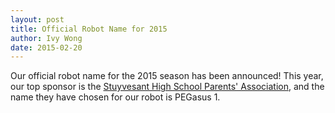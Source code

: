 ```yaml
---
layout: post
title: Official Robot Name for 2015
author: Ivy Wong
date: 2015-02-20
---
```

Our official robot name for the 2015 season has been announced! This year, our top sponsor is the [Stuyvesant High School Parents' Association](http://stuy-pa.org/home/), and the name they have chosen for our robot is PEGasus 1.
